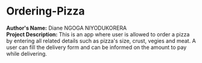 # Ordering-Pizza

<b>Author's Name:</b> Diane NGOGA NIYODUKORERA<br>
<b>Project Description:</b> This is an app where user is allowed to order a pizza by entering all related details such as pizza's size, crust, vegies and meat. A user can fill the delivery form and can be informed on the amount to pay while delivering.<br>


